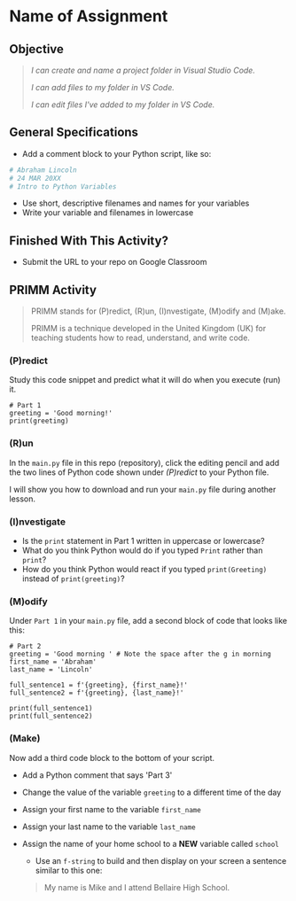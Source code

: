 
# Name of Assignment

## Objective

> *I can create and name a project folder in Visual Studio Code.*
> 
> *I can add files to my folder in VS Code.*
> 
> *I can edit files I've added to my folder in VS Code.*

## General Specifications

- Add a comment block to your Python script, like so:
```python
# Abraham Lincoln
# 24 MAR 20XX
# Intro to Python Variables
```
- Use short, descriptive filenames and names for your variables
- Write your variable and filenames in lowercase

## Finished With This Activity?

- Submit the URL to your repo on Google Classroom


## PRIMM Activity

> PRIMM stands for (P)redict, (R)un, (I)nvestigate, (M)odify and (M)ake.
>
> PRIMM is a technique developed in the United Kingdom (UK) for teaching students how to read, understand, and write code.


### (P)redict

Study this code snippet and predict what it will do when you execute (run) it.

```
# Part 1
greeting = 'Good morning!'
print(greeting)
```

### (R)un

In the `main.py` file in this repo (repository), click the editing pencil and add the two lines of Python code shown under *(P)redict* to your Python file.

I will show you how to download and run your `main.py` file during another lesson.

### (I)nvestigate

- Is the `print` statement in Part 1 written in uppercase or lowercase?
- What do you think Python would do if you typed `Print` rather than `print`?
- How do you think Python would react if you typed `print(Greeting)` instead of `print(greeting)`?


### (M)odify

Under `Part 1` in your `main.py` file, add a second block of code that looks like this:

```
# Part 2
greeting = 'Good morning ' # Note the space after the g in morning
first_name = 'Abraham'
last_name = 'Lincoln'

full_sentence1 = f'{greeting}, {first_name}!'
full_sentence2 = f'{greeting}, {last_name}!'

print(full_sentence1)
print(full_sentence2)
```

### (Make)

Now add a third code block to the bottom of your script.
- Add a Python comment that says 'Part 3'
- Change the value of the variable `greeting` to a different time of the day
- Assign your first name to the variable `first_name`
- Assign your last name to the variable `last_name`
- Assign the name of your home school to a **NEW** variable called `school`
  -  Use an `f-string` to build and then display on your screen a sentence similar to this one:
 
  > My name is Mike and I attend Bellaire High School.


